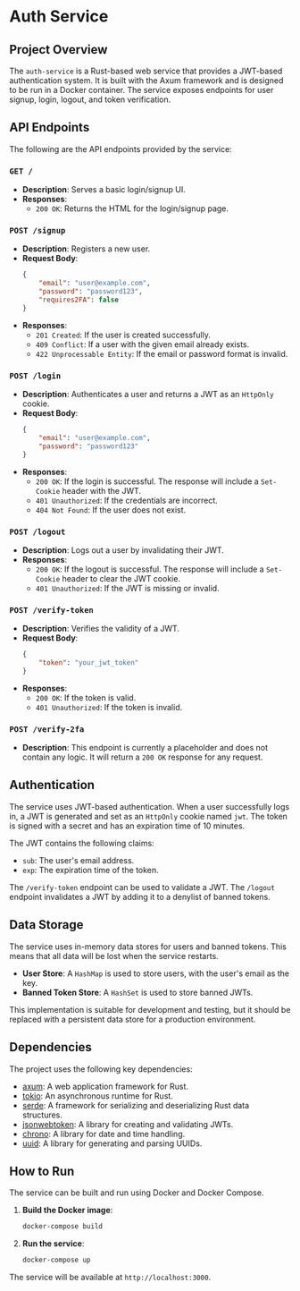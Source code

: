 # Auth Service

## Project Overview

The `auth-service` is a Rust-based web service that provides a JWT-based authentication system. It is built with the Axum framework and is designed to be run in a Docker container. The service exposes endpoints for user signup, login, logout, and token verification.

## API Endpoints

The following are the API endpoints provided by the service:

### `GET /`

*   **Description**: Serves a basic login/signup UI.
*   **Responses**:
    *   `200 OK`: Returns the HTML for the login/signup page.

### `POST /signup`

*   **Description**: Registers a new user.
*   **Request Body**:
    ```json
    {
        "email": "user@example.com",
        "password": "password123",
        "requires2FA": false
    }
    ```
*   **Responses**:
    *   `201 Created`: If the user is created successfully.
    *   `409 Conflict`: If a user with the given email already exists.
    *   `422 Unprocessable Entity`: If the email or password format is invalid.

### `POST /login`

*   **Description**: Authenticates a user and returns a JWT as an `HttpOnly` cookie.
*   **Request Body**:
    ```json
    {
        "email": "user@example.com",
        "password": "password123"
    }
    ```
*   **Responses**:
    *   `200 OK`: If the login is successful. The response will include a `Set-Cookie` header with the JWT.
    *   `401 Unauthorized`: If the credentials are incorrect.
    *   `404 Not Found`: If the user does not exist.

### `POST /logout`

*   **Description**: Logs out a user by invalidating their JWT.
*   **Responses**:
    *   `200 OK`: If the logout is successful. The response will include a `Set-Cookie` header to clear the JWT cookie.
    *   `401 Unauthorized`: If the JWT is missing or invalid.

### `POST /verify-token`

*   **Description**: Verifies the validity of a JWT.
*   **Request Body**:
    ```json
    {
        "token": "your_jwt_token"
    }
    ```
*   **Responses**:
    *   `200 OK`: If the token is valid.
    *   `401 Unauthorized`: If the token is invalid.

### `POST /verify-2fa`

*   **Description**: This endpoint is currently a placeholder and does not contain any logic. It will return a `200 OK` response for any request.

## Authentication

The service uses JWT-based authentication. When a user successfully logs in, a JWT is generated and set as an `HttpOnly` cookie named `jwt`. The token is signed with a secret and has an expiration time of 10 minutes.

The JWT contains the following claims:

*   `sub`: The user's email address.
*   `exp`: The expiration time of the token.

The `/verify-token` endpoint can be used to validate a JWT. The `/logout` endpoint invalidates a JWT by adding it to a denylist of banned tokens.

## Data Storage

The service uses in-memory data stores for users and banned tokens. This means that all data will be lost when the service restarts.

*   **User Store**: A `HashMap` is used to store users, with the user's email as the key.
*   **Banned Token Store**: A `HashSet` is used to store banned JWTs.

This implementation is suitable for development and testing, but it should be replaced with a persistent data store for a production environment.

## Dependencies

The project uses the following key dependencies:

*   [axum](https://github.com/tokio-rs/axum): A web application framework for Rust.
*   [tokio](https://github.com/tokio-rs/tokio): An asynchronous runtime for Rust.
*   [serde](https://github.com/serde-rs/serde): A framework for serializing and deserializing Rust data structures.
*   [jsonwebtoken](https://github.com/Keats/jsonwebtoken): A library for creating and validating JWTs.
*   [chrono](https://github.com/chronotope/chrono): A library for date and time handling.
*   [uuid](https://github.com/uuid-rs/uuid): A library for generating and parsing UUIDs.

## How to Run

The service can be built and run using Docker and Docker Compose.

1.  **Build the Docker image**:
    ```bash
    docker-compose build
    ```
2.  **Run the service**:
    ```bash
    docker-compose up
    ```

The service will be available at `http://localhost:3000`.
